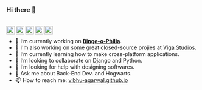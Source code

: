 ### Hi there 👋

<br/>

<a href="https://pypi.org/user/potterhead_vibhu/">
  <img align="left" alt="Vibhu on PyPI" width="22px" src="https://cdn.jsdelivr.net/npm/simple-icons@v3/icons/python.svg" />
</a>  <a href="https://play.google.com/store/apps/developer?id=Vibhu+Agarwal">
  <img align="left" alt="Vibhu on Playstore" width="22px" src="https://cdn.jsdelivr.net/npm/simple-icons@v3/icons/android.svg" />
</a>  <a href="https://in.linkedin.com/in/vibhu4agarwal">
  <img align="left" alt="Vibhu's LinkedIn" width="22px" src="https://cdn.jsdelivr.net/npm/simple-icons@v3/icons/linkedin.svg" />
</a>   <a href="https://vibhu-agarwal.blogspot.com/">
  <img align="left" alt="Vibhu Blogs" width="22px" src="https://cdn.jsdelivr.net/npm/simple-icons@v3/icons/blogger.svg" />
</a>  <a href="https://t.me/vibhu4agarwal">
  <img align="left" alt="Vibhu's Telegram" width="22px" src="https://cdn.jsdelivr.net/npm/simple-icons@v3/icons/telegram.svg" />
</a>

<br/>

- 🔭 I’m currently working on **[Binge-o-Philia](https://play.google.com/store/apps/details?id=com.vibhu4agarwal.Binge_o_Philia)**.
- 💼 I'm also working on some great closed-source projies at [Viga Studios](https://github.com/Viga-Entertainment-Technology/).
- 🌱 I’m currently learning how to make cross-platform applications.
- 👯 I’m looking to collaborate on Django and Python.
- 🤔 I’m looking for help with designing softwares.
- 💬 Ask me about Back-End Dev. and Hogwarts.
- 📫 How to reach me: [vibhu-agarwal.github.io](https://vibhu-agarwal.github.io/)
<!--- 😄 Pronouns: ...-->
<!--- ⚡ Fun fact: ... ...-->

<!--![My github stats](https://github-readme-stats.vercel.app/api?username=Vibhu-Agarwal&show_icons=true&hide_border=true&hide=["stars"])-->
